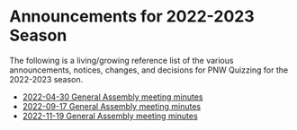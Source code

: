 # Announcements for 2022-2023 Season

The following is a living/growing reference list of the various announcements,
notices, changes, and decisions for PNW Quizzing for the 2022-2023 season.

- [2022-04-30 General Assembly meeting minutes](/district_governance/_meeting_minutes/2022-04-30.md)
- [2022-09-17 General Assembly meeting minutes](/district_governance/_meeting_minutes/2022-09-17.md)
- [2022-11-19 General Assembly meeting minutes](/district_governance/_meeting_minutes/2022-11-19.md)
